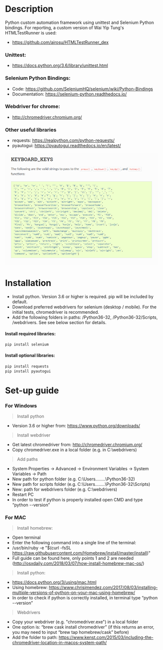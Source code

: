 # Description

Python custom automation framework using unittest and Selenium Python bindings. For reporting, a custom version of Wai Yip Tung's HTMLTestRunner is used:
* https://github.com/airosu/HTMLTestRunner_dex

### Unittest:
* https://docs.python.org/3.6/library/unittest.html

### Selenium Python Bindings:
* Code: https://github.com/SeleniumHQ/selenium/wiki/Python-Bindings
* Documentation: https://selenium-python.readthedocs.io/

### Webdriver for chrome:
* http://chromedriver.chromium.org/

### Other useful libraries
* requests: https://realpython.com/python-requests/
* pyautogui: https://pyautogui.readthedocs.io/en/latest/

![pyautogui cheat sheet](/pyautogui_key_cheatsheet.png)

# Installation

* Install python. Version 3.6 or higher is required. pip will be included by default.
* Download preferred webdrivers for selenium (desktop / mobile). For the initial tests, chromedriver is recommended.
* Add the following folders in paths: /Python36-32, /Python36-32/Scripts, /webdrivers. See see below section for details.

#### Install required libraries:
```
pip install selenium
```

#### Install optional libraries:
```
pip install requests
pip install pyautogui

```

# Set-up guide

### For Windows
> Install python
* Version 3.6 or higher from: https://www.python.org/downloads/

> Install webdriver
* Get latest chromedriver from: http://chromedriver.chromium.org/
* Copy chromedriver.exe in a local folder (e.g. in C:\webdrivers)

> Add paths
* System Properties → Advanced → Environment Variables → System Variables → Path
* New path for python folder (e.g. C:\Users\........\Python36-32)
* New path for scripts folder (e.g. C:\Users\........\Python36-32\Scripts)
* New: path for webdrivers folder (e.g. C:\webdrivers)
* Restart PC
* In order to test if python is properly installed open CMD and type “python --version”

### For MAC
> Install homebrew:
* Open terminal
* Enter the following command into a single line of the terminal:
* /usr/bin/ruby -e "$(curl -fsSL https://raw.githubusercontent.com/Homebrew/install/master/install)"
* Full guide can be found here, only points 1 and 2 are needed (http://osxdaily.com/2018/03/07/how-install-homebrew-mac-os/)

> Install python:
* https://docs.python.org/3/using/mac.html
* Using homebrew: https://www.chrisjmendez.com/2017/08/03/installing-multiple-versions-of-python-on-your-mac-using-homebrew/
* In order to check if python is correctly installed, in terminal type “python --version”

> Webdrivers
* Copy your webdriver (e.g. "chromedriver.exe") in a local folder
* One option is: “brew cask install chromedriver” (if this returns an error, you may need to input “brew tap homebrew/cask” before)
* Add the folder to path: https://www.kenst.com/2015/03/including-the-chromedriver-location-in-macos-system-path/

